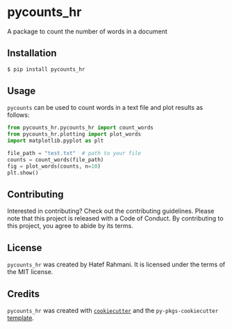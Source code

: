 # pycounts_hr

A package to count the number of words in a document

## Installation

```bash
$ pip install pycounts_hr
```

## Usage

`pycounts` can be used to count words in a text file and plot results
as follows:

```python
from pycounts_hr.pycounts_hr import count_words
from pycounts_hr.plotting import plot_words
import matplotlib.pyplot as plt

file_path = "test.txt"  # path to your file
counts = count_words(file_path)
fig = plot_words(counts, n=10)
plt.show()
```

## Contributing

Interested in contributing? Check out the contributing guidelines. Please note that this project is released with a Code of Conduct. By contributing to this project, you agree to abide by its terms.

## License

`pycounts_hr` was created by Hatef Rahmani. It is licensed under the terms of the MIT license.

## Credits

`pycounts_hr` was created with [`cookiecutter`](https://cookiecutter.readthedocs.io/en/latest/) and the `py-pkgs-cookiecutter` [template](https://github.com/py-pkgs/py-pkgs-cookiecutter).
